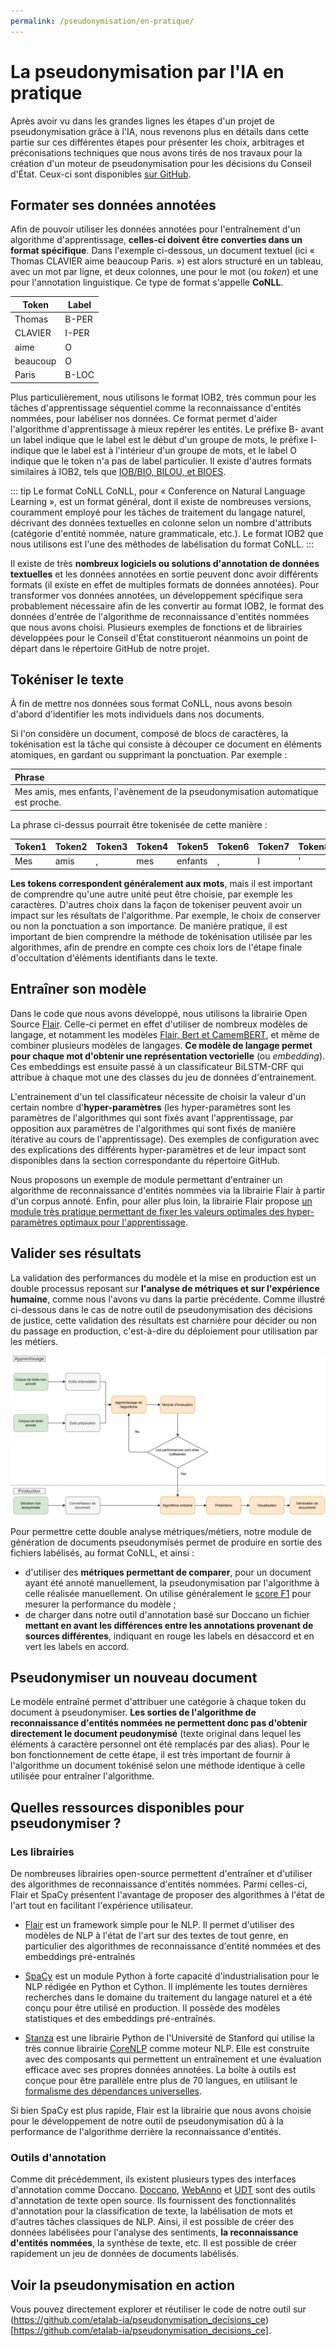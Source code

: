 ```yaml
---
permalink: /pseudonymisation/en-pratique/
---
```


# La pseudonymisation par l'IA en pratique

Après avoir vu dans les grandes lignes les étapes d'un projet de pseudonymisation grâce à l'IA, nous revenons plus en détails dans cette partie sur ces différentes étapes pour présenter les choix, arbitrages et préconisations techniques que nous avons tirés de nos travaux pour la création d'un moteur de pseudonymisation pour les décisions du Conseil d'État. Ceux-ci sont disponibles [sur GitHub](https://github.com/etalab-ia/pseudonymisation_decisions_ce).

## Formater ses données annotées

Afin de pouvoir utiliser les données annotées pour l'entraînement d'un algorithme d'apprentissage, **celles-ci doivent être converties dans un format spécifique**. Dans l'exemple ci-dessous, un document textuel (ici « Thomas CLAVIER aime beaucoup Paris. ») est alors structuré en un tableau, avec un mot par ligne, et deux colonnes, une pour le mot (ou *token*) et une pour l'annotation linguistique. Ce type de format s'appelle **CoNLL**.

| Token | Label |
| ----------| ----------|
| Thomas | B-PER |
| CLAVIER | I-PER |
| aime | O |
| beaucoup | O |
| Paris | B-LOC |

Plus particulièrement, nous utilisons le format IOB2, très commun pour les tâches d'apprentissage séquentiel comme la reconnaissance d'entités nommées, pour labéliser nos données. Ce format permet d'aider l'algorithme d'apprentissage à mieux repérer les entités. Le préfixe B- avant un label indique que le label est le début d'un groupe de mots, le préfixe I- indique que le label est à l'intérieur d'un groupe de mots, et le label O indique que le token n'a pas de label particulier. Il existe d'autres formats similaires à IOB2, tels que [IOB/BIO, BILOU, et BIOES](https://en.wikipedia.org/wiki/Inside%E2%80%93outside%E2%80%93beginning_(tagging)).

::: tip Le format CoNLL
CoNLL, pour « Conference on Natural Language Learning », est un format général, dont il existe de nombreuses versions, couramment employé pour les tâches de traitement du langage naturel, décrivant des données textuelles en colonne selon un nombre d'attributs (catégorie d'entité nommée, nature grammaticale, etc.). Le format IOB2 que nous utilisons est l'une des méthodes de labélisation du format CoNLL.
:::

Il existe de très **nombreux logiciels ou solutions d'annotation de données textuelles** et les données annotées en sortie peuvent donc avoir différents formats (il existe en effet de multiples formats de données annotées). Pour transformer vos données annotées, un développement spécifique sera probablement nécessaire afin de les convertir au format IOB2, le format des données d'entrée de l'algorithme de reconnaissance d'entités nommées que nous avons choisi. Plusieurs exemples de fonctions et de librairies développées pour le Conseil d'État constitueront néanmoins un point de départ dans le répertoire GitHub de notre projet.

## Tokéniser le texte

À fin de mettre nos données sous format CoNLL, nous avons besoin d'abord d'identifier les mots individuels dans nos documents.

Si l'on considère un document, composé de blocs de caractères, la tokénisation est la tâche qui consiste à découper ce document en éléments atomiques, en gardant ou supprimant la ponctuation. Par exemple :

| Phrase |
| :------------- |
| Mes amis, mes enfants, l'avènement de la pseudonymisation automatique est proche. |

La phrase ci-dessus pourrait être tokenisée de cette manière :

| Token1 | Token2 | Token3 | Token4 | Token5 | Token6 | Token7 | Token8 | Token9 | Token10 | Token11 | Token12 | Token13 | Token14 | Token15 | Token16 |
| :----------| :----------| :----------| :----------| :----------| :----------| :----------| :----------| :----------| :----------| :----------| :----------| :----------| :----------| :----------| :----------|
| Mes | amis | , | mes | enfants | , |l | ' | avènement | de | la |pseudonymisation| automatique| est | proche | .|

**Les tokens correspondent généralement aux mots**, mais il est important de comprendre qu'une autre unité peut être choisie, par exemple les caractères. D'autres choix dans la façon de tokeniser peuvent avoir un impact sur les résultats de l'algorithme. Par exemple, le choix de conserver ou non la ponctuation a son importance. De manière pratique, il est important de bien comprendre la méthode de tokénisation utilisée par les algorithmes, afin de prendre en compte ces choix lors de l'étape finale d'occultation d'éléments identifiants dans le texte.

## Entraîner son modèle

Dans le code que nous avons développé, nous utilisons la librairie Open Source [Flair](https://github.com/flairNLP/flair). Celle-ci permet en effet d'utiliser de nombreux modèles de langage, et notamment les modèles [Flair, Bert et CamemBERT](https://github.com/flairNLP/flair/blob/master/resources/docs/TUTORIAL_3_WORD_EMBEDDING.md), et même de combiner plusieurs modèles de langages. **Ce modèle de langage permet pour chaque mot d'obtenir une représentation vectorielle** (ou *embedding*). Ces embeddings est ensuite passé à un classificateur BiLSTM-CRF qui attribue à chaque mot une des classes du jeu de données d'entrainement.

L'entrainement d'un tel classificateur nécessite de choisir la valeur d'un certain nombre d'**hyper-paramètres** (les hyper-paramètres sont les paramètres de l'algorithmes qui sont fixés avant l'apprentissage, par opposition aux paramètres de l'algorithmes qui sont fixés de manière itérative au cours de l'apprentissage). Des exemples de configuration avec des explications des différents hyper-paramètres et de leur impact sont disponibles dans la section correspondante du répertoire GitHub.

Nous proposons un exemple de module permettant d'entrainer un algorithme de reconnaissance d'entités nommées via la librairie Flair à partir d'un corpus annoté. Enfin, pour aller plus loin, la librairie Flair propose [un module très pratique permettant de fixer les valeurs optimales des hyper-paramètres optimaux pour l'apprentissage](https://github.com/flairNLP/flair/blob/master/resources/docs/TUTORIAL_8_MODEL_OPTIMIZATION.md).

## Valider ses résultats

La validation des performances du modèle et la mise en production est un double processus reposant sur **l'analyse de métriques et sur l'expérience humaine**, comme nous l'avons vu dans la partie précédente. Comme illustré ci-dessous dans le cas de notre outil de pseudonymisation des décisions de justice, cette validation des résultats est charnière pour décider ou non du passage en production, c'est-à-dire du déploiement pour utilisation par les métiers.

![Le processus de conception de notre outil de pseudonymisation](./images/process.png)

Pour permettre cette double analyse métriques/métiers, notre module de génération de documents pseudonymisés permet de produire en sortie des fichiers labélisés, au format CoNLL, et ainsi :
- d'utiliser des **métriques permettant de comparer**, pour un document ayant été annoté manuellement, la pseudonymisation par l'algorithme à celle réalisée manuellement. On utilise généralement le [score F1](https://fr.wikipedia.org/wiki/Pr%C3%A9cision_et_rappel) pour mesurer la performance du modèle ;
- de charger dans notre outil d'annotation basé sur Doccano un fichier **mettant en avant les différences entre les annotations provenant de sources différentes**, indiquant en rouge les labels en désaccord et en vert les labels en accord.

## Pseudonymiser un nouveau document

Le modèle entraîné permet d'attribuer une catégorie à chaque token du document à pseudonymiser. **Les sorties de l'algorithme de reconnaissance d'entités nommées ne permettent donc pas d'obtenir directement le document peudonymisé** (texte original dans lequel les éléments à caractère personnel ont été remplacés par des alias). Pour le bon fonctionnement de cette étape, il est très important de fournir à l'algorithme un document tokénisé selon une méthode identique à celle utilisée pour entraîner l'algorithme.

## Quelles ressources disponibles pour pseudonymiser ?

### Les librairies

De nombreuses librairies open-source permettent d'entraîner et d'utiliser des algorithmes de reconnaissance d'entités nommées. Parmi celles-ci, Flair et SpaCy présentent l'avantage de proposer des algorithmes à l'état de l'art tout en facilitant l'expérience utilisateur.

- [Flair](https://github.com/flairNLP/flair) est un framework simple pour le NLP. Il permet d'utiliser des modèles de NLP à l'état de l'art sur des textes de tout genre, en particulier des algorithmes de reconnaissance d'entité nommées et des embeddings pré-entraînés
- [SpaCy](https://spacy.io/usage/spacy-101) est un module Python à forte capacité d'industrialisation pour le NLP rédigée en Python et Cython. Il implémente les toutes dernières recherches dans le domaine du traitement du langage naturel et a été conçu pour être utilisé en production. Il possède des modèles statistiques et des embeddings pré-entraînés.

- [Stanza](https://stanfordnlp.github.io/stanza/) est une librairie Python de l'Université de Stanford qui utilise la très connue librairie [CoreNLP](https://stanfordnlp.github.io/CoreNLP/) comme moteur NLP. Elle est construite avec des composants qui permettent un entraînement et une évaluation efficace avec ses propres données annotées. La boîte à outils est conçue pour être parallèle entre plus de 70 langues, en utilisant le [formalisme des dépendances universelles](https://universaldependencies.org/).

Si bien SpaCy est plus rapide, Flair est la librairie que nous avons choisie pour le développement de notre outil de pseudonymisation dû à la performance de l'algorithme derrière la reconnaissance d'entités.

### Outils d'annotation

Comme dit précédemment, ils existent plusieurs types des interfaces d'annotation comme Doccano. [Doccano](https://github.com/doccano/doccano), [WebAnno](https://webanno.github.io/webanno/) et [UDT](https://universaldatatool.com/) sont des outils d'annotation de texte open source. Ils fournissent des fonctionnalités d'annotation pour la classification de texte, la labélisation de mots et d'autres tâches classiques de NLP. Ainsi, il est possible de créer des données labélisées pour l'analyse des sentiments, **la reconnaissance d'entités nommées**, la synthèse de texte, etc. Il est possible de créer rapidement un jeu de données de documents labélisés.

## Voir la pseudonymisation en action

Vous pouvez directement explorer et réutiliser le code de notre outil sur (https://github.com/etalab-ia/pseudonymisation_decisions_ce)[https://github.com/etalab-ia/pseudonymisation_decisions_ce].
